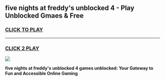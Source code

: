 
## five nights at freddy's unblocked 4 - Play Unblocked Gmaes & Free
<h3>
<a href="https://news.freeplayer.one?title=five_nights_at_freddy's_unblocked_4&ref=16F">CLICK TO PLAY</a></h3>
<hr>

<h3>
<a href="https://news.freeplayer.one?title=five_nights_at_freddy's_unblocked_4&ref=16F">CLICK 2 PLAY</a>
  
</h3>

<a href="https://news.freeplayer.one?title=five_nights_at_freddy's_unblocked_4&ref=16F/"><img src="https://clearcache.store/games.png"></a>


**five nights at freddy's unblocked 4 games unblocked: Your Gateway to Fun and Accessible Online Gaming**
